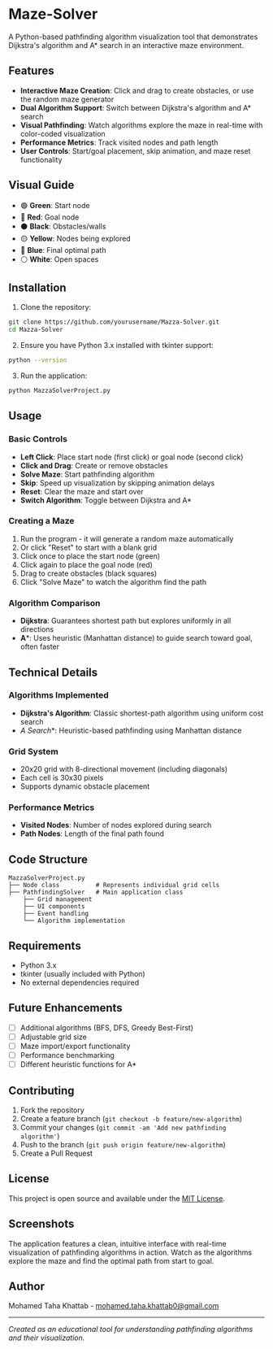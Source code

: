 # Maze-Solver

A Python-based pathfinding algorithm visualization tool that demonstrates Dijkstra's algorithm and A* search in an interactive maze environment.

## Features

- **Interactive Maze Creation**: Click and drag to create obstacles, or use the random maze generator
- **Dual Algorithm Support**: Switch between Dijkstra's algorithm and A* search
- **Visual Pathfinding**: Watch algorithms explore the maze in real-time with color-coded visualization
- **Performance Metrics**: Track visited nodes and path length
- **User Controls**: Start/goal placement, skip animation, and maze reset functionality

## Visual Guide

- 🟢 **Green**: Start node
- 🔴 **Red**: Goal node
- ⚫ **Black**: Obstacles/walls
- 🟡 **Yellow**: Nodes being explored
- 🔵 **Blue**: Final optimal path
- ⚪ **White**: Open spaces

## Installation

1. Clone the repository:
```bash
git clone https://github.com/yourusername/Mazza-Solver.git
cd Mazza-Solver
```

2. Ensure you have Python 3.x installed with tkinter support:
```bash
python --version
```

3. Run the application:
```bash
python MazzaSolverProject.py
```

## Usage

### Basic Controls
- **Left Click**: Place start node (first click) or goal node (second click)
- **Click and Drag**: Create or remove obstacles
- **Solve Maze**: Start pathfinding algorithm
- **Skip**: Speed up visualization by skipping animation delays
- **Reset**: Clear the maze and start over
- **Switch Algorithm**: Toggle between Dijkstra and A*

### Creating a Maze
1. Run the program - it will generate a random maze automatically
2. Or click "Reset" to start with a blank grid
3. Click once to place the start node (green)
4. Click again to place the goal node (red)
5. Drag to create obstacles (black squares)
6. Click "Solve Maze" to watch the algorithm find the path

### Algorithm Comparison
- **Dijkstra**: Guarantees shortest path but explores uniformly in all directions
- **A***: Uses heuristic (Manhattan distance) to guide search toward goal, often faster

## Technical Details

### Algorithms Implemented
- **Dijkstra's Algorithm**: Classic shortest-path algorithm using uniform cost search
- **A* Search**: Heuristic-based pathfinding using Manhattan distance

### Grid System
- 20x20 grid with 8-directional movement (including diagonals)
- Each cell is 30x30 pixels
- Supports dynamic obstacle placement

### Performance Metrics
- **Visited Nodes**: Number of nodes explored during search
- **Path Nodes**: Length of the final path found

## Code Structure

```
MazzaSolverProject.py
├── Node class          # Represents individual grid cells
├── PathfindingSolver   # Main application class
    ├── Grid management
    ├── UI components
    ├── Event handling
    └── Algorithm implementation
```

## Requirements

- Python 3.x
- tkinter (usually included with Python)
- No external dependencies required

## Future Enhancements

- [ ] Additional algorithms (BFS, DFS, Greedy Best-First)
- [ ] Adjustable grid size
- [ ] Maze import/export functionality
- [ ] Performance benchmarking
- [ ] Different heuristic functions for A*

## Contributing

1. Fork the repository
2. Create a feature branch (`git checkout -b feature/new-algorithm`)
3. Commit your changes (`git commit -am 'Add new pathfinding algorithm'`)
4. Push to the branch (`git push origin feature/new-algorithm`)
5. Create a Pull Request

## License

This project is open source and available under the [MIT License](LICENSE).

## Screenshots

The application features a clean, intuitive interface with real-time visualization of pathfinding algorithms in action. Watch as the algorithms explore the maze and find the optimal path from start to goal.

## Author

Mohamed Taha Khattab - mohamed.taha.khattab0@gmail.com

---

*Created as an educational tool for understanding pathfinding algorithms and their visualization.*
